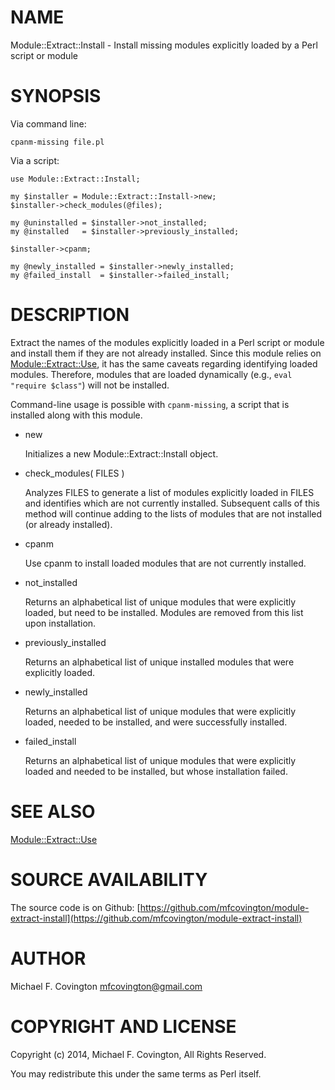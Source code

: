 # NAME

Module::Extract::Install - Install missing modules explicitly
loaded by a Perl script or module

# SYNOPSIS

Via command line:

    cpanm-missing file.pl

Via a script:

    use Module::Extract::Install;

    my $installer = Module::Extract::Install->new;
    $installer->check_modules(@files);

    my @uninstalled = $installer->not_installed;
    my @installed   = $installer->previously_installed;

    $installer->cpanm;

    my @newly_installed = $installer->newly_installed;
    my @failed_install  = $installer->failed_install;

# DESCRIPTION

Extract the names of the modules explicitly loaded in a Perl script or
module and install them if they are not already installed. Since this
module relies on [Module::Extract::Use](https://metacpan.org/pod/Module::Extract::Use), it has
the same caveats regarding identifying loaded modules. Therefore,
modules that are loaded dynamically (e.g., `eval "require $class"`)
will not be installed.

Command-line usage is possible with `cpanm-missing`, a script that
is installed along with this module.

- new

    Initializes a new Module::Extract::Install object.

- check\_modules( FILES )

    Analyzes FILES to generate a list of modules explicitly loaded in
    FILES and identifies which are not currently installed. Subsequent
    calls of this method will continue adding to the lists of modules
    that are not installed (or already installed).

- cpanm

    Use cpanm to install loaded modules that are not currently installed.

- not\_installed

    Returns an alphabetical list of unique modules that were explicitly
    loaded, but need to be installed. Modules are removed from this list
    upon installation.

- previously\_installed

    Returns an alphabetical list of unique installed modules that were
    explicitly loaded.

- newly\_installed

    Returns an alphabetical list of unique modules that were
    explicitly loaded, needed to be installed, and were successfully
    installed.

- failed\_install

    Returns an alphabetical list of unique modules that were
    explicitly loaded and needed to be installed, but whose installation
    failed.

# SEE ALSO

[Module::Extract::Use](https://metacpan.org/pod/Module::Extract::Use)

# SOURCE AVAILABILITY

The source code is on Github:
[https://github.com/mfcovington/module-extract-install](https://github.com/mfcovington/module-extract-install)

# AUTHOR

Michael F. Covington <mfcovington@gmail.com>

# COPYRIGHT AND LICENSE

Copyright (c) 2014, Michael F. Covington, All Rights Reserved.

You may redistribute this under the same terms as Perl itself.
